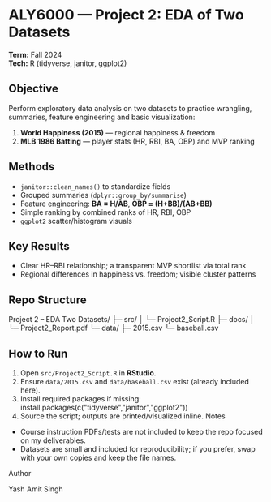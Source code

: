 # ALY6000 — Project 2: EDA of Two Datasets
**Term:** Fall 2024  
**Tech:** R (tidyverse, janitor, ggplot2)

## Objective
Perform exploratory data analysis on two datasets to practice wrangling, summaries, feature engineering and basic visualization:
1) **World Happiness (2015)** — regional happiness & freedom  
2) **MLB 1986 Batting** — player stats (HR, RBI, BA, OBP) and MVP ranking

## Methods
- `janitor::clean_names()` to standardize fields
- Grouped summaries (`dplyr::group_by/summarise`)
- Feature engineering: **BA = H/AB**, **OBP = (H+BB)/(AB+BB)**
- Simple ranking by combined ranks of HR, RBI, OBP
- `ggplot2` scatter/histogram visuals

## Key Results
- Clear HR–RBI relationship; a transparent MVP shortlist via total rank
- Regional differences in happiness vs. freedom; visible cluster patterns

## Repo Structure
Project 2 – EDA Two Datasets/
├─ src/
│ └─ Project2_Script.R
├─ docs/
│ └─ Project2_Report.pdf
└─ data/
├─ 2015.csv
└─ baseball.csv

## How to Run
1. Open `src/Project2_Script.R` in **RStudio**.  
2. Ensure `data/2015.csv` and `data/baseball.csv` exist (already included here).  
3. Install required packages if missing:
   install.packages(c("tidyverse","janitor","ggplot2"))
4. Source the script; outputs are printed/visualized inline.
Notes
- Course instruction PDFs/tests are not included to keep the repo focused on my deliverables.
- Datasets are small and included for reproducibility; if you prefer, swap with your own copies and keep the file names.

Author

Yash Amit Singh
